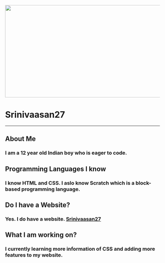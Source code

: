 <img src="https://raw.githubusercontent.com/Srinivaasan27/Srinivaasan27.github.io/main/Profile%20Photo.PNG" height="300" width="1000">

<h1>Srinivaasan27</h1>
<hr />
<p><h2>About Me</h2>
<h3>I am a 12 year old Indian boy who is eager to code.</h3></p>
<p><h2>Programming Languages I know</h2>
<h3>I know HTML and CSS. I aslo know Scratch which is a block- based programming language.</h3></p>
<p><h2>Do I have a Website?
  <h3>Yes. I do have a website. <a href="https://srinivaasan27.github.io/">Srinivaasan27</a></h3></p>
<p><h2>What I am working on?</h2>
<h3>I currently learning more information of CSS and adding more features to my website.</h3></p>
